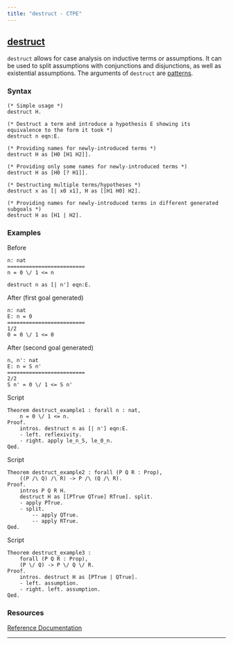 ```yaml
---
title: "destruct - CTPE"
---
```


## [destruct](/ctpe/CaseAnalysis/destruct.html)

`destruct` allows for case analysis on inductive terms or assumptions.
It can be used to split assumptions with conjunctions and disjunctions, as well as existential assumptions.
The arguments of `destruct` are [patterns](/ctpe/glossary.html#pattern).

### Syntax

```coq
(* Simple usage *)
destruct H.

(* Destruct a term and introduce a hypothesis E showing its equivalence to the form it took *)
destruct n eqn:E.

(* Providing names for newly-introduced terms *)
destruct H as [H0 [H1 H2]].

(* Providing only some names for newly-introduced terms *)
destruct H as [H0 [? H1]].

(* Destructing multiple terms/hypotheses *)
destruct x as [| x0 x1], H as [[H1 H0] H2].

(* Providing names for newly-introduced terms in different generated subgoals *)
destruct H as [H1 | H2].
```

### Examples

Before
```coq
n: nat
=========================
n = 0 \/ 1 <= n
```

```coq
destruct n as [| n'] eqn:E.
```

After (first goal generated)
```coq
n: nat
E: n = 0
=========================
1/2
0 = 0 \/ 1 <= 0
```

After (second goal generated)
```coq
n, n': nat
E: n = S n'
=========================
2/2
S n' = 0 \/ 1 <= S n'
```

Script
```coq
Theorem destruct_example1 : forall n : nat,
    n = 0 \/ 1 <= n.
Proof.
    intros. destruct n as [| n'] eqn:E.
    - left. reflexivity.
    - right. apply le_n_S, le_0_n.
Qed.
```

Script
```coq
Theorem destruct_example2 : forall (P Q R : Prop),
    ((P /\ Q) /\ R) -> P /\ (Q /\ R).
Proof.
    intros P Q R H.
    destruct H as [[PTrue QTrue] RTrue]. split.
    - apply PTrue.
    - split. 
        -- apply QTrue.
        -- apply RTrue.
Qed.
```

Script
```coq
Theorem destruct_example3 : 
    forall (P Q R : Prop),
    (P \/ Q) -> P \/ Q \/ R.
Proof.
    intros. destruct H as [PTrue | QTrue].
    - left. assumption.
    - right. left. assumption.
Qed. 
```

### Resources

[Reference Documentation](https://coq.inria.fr/doc/V8.13.2/refman/proof-engine/tactics.html#coq:tacn.destruct)

<hr>
